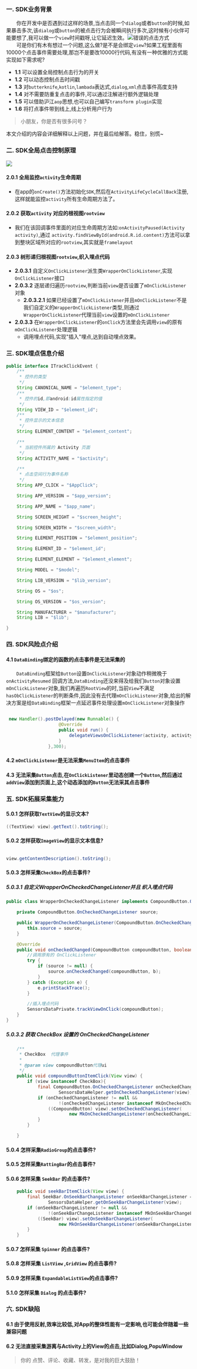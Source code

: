 ### 一. SDK业务背景
&emsp;&emsp;你在开发中是否遇到过这样的场景,当点击同一个`dialog`或者`button`的时候,如果暴击多次,该`dialog`或`button`的被点击行为会被瞬间执行多次,这时候有小伙伴可能要想了,我可以做一个`view`时间戳呀,让它延迟生效。![错误的点击方式](//p3-juejin.byteimg.com/tos-cn-i-k3u1fbpfcp/57f651c251cf4ee39bef7c394bdb0e9f~tplv-k3u1fbpfcp-zoom-1.image)<br/>&emsp;&emsp;可是你们有木有想过一个问题,这么做?是不是会绑定`view`?如果工程里面有10000个点击事件需要处理,那岂不是要改10000行代码,有没有一种优雅的方式能实现如下需求呢?
 
 
 
 - **1.1** 可以设置全局控制点击行为的开关
 - **1.2** 可以动态控制点击时间戳
 - **1.3** 对`butterknife`,`kotlin`,`lambada`表达式,`dialog`,`xml`点击事件高度支持
 - **1.4** 对不需要防重复点击的事件,可以通过注解进行额外逻辑处理
 - **1.5** 可以借助沪江`aop`思想,也可以自己编写`transform plugin`实现
 - **1.6** 将打点事件带到线上,线上分析用户行为
 
> 小朋友，你是否有很多问号？

本文介绍的内容会详细解释以上问题，并在最后给解答。稳住，别慌~
 
### 二. SDK全局点击控制原理
![](https://p9-juejin.byteimg.com/tos-cn-i-k3u1fbpfcp/2735b31021854affb06c0f9abefbbca8~tplv-k3u1fbpfcp-zoom-1.image)
#### 2.0.1 全局监控`activity`生命周期

- 在app的`onCreate()`方法初始化`SDK`,然后在`ActivityLifeCycleCallBack`注册,这样就能监控`activity`所有生命周期方法了。

#### 2.0.2 获取`activity` 对应的根视图`rootview`

- 我们在该回调事件里面的对应生命周期方法如:`onActivityPaused(Activity activity)`,通过 `activity.findViewById(android.R.id.content)`方法可以拿到整块区域所对应的`rootview`,其实就是`framelayout`

#### 2.0.3 树形递归根视图`rootview`,织入埋点代码
- **2.0.3.1** 自定义`OnClickListener`派生类`WrapperOnClickListener`,实现`OnClickListener`接口
- **2.0.3.2** 逐层递归遍历`rootview`,判断当前`view`是否设置了`mOnClickListener`对象
  - **2.0.3.2.1** 如果已经设置了`mOnClickListener`并且`mOnClickListener`不是我们自定义的`WrapperOnClickListener`类型,则通过`WrapperOnClickListener`代理当前`view`设置的`mOnClickListener`
- **2.0.3.3** 在`WrapperOnClickListener`的`onClick`方法里会先调用`view`的原有`mOnClickListener`处理逻辑
  - 调用埋点代码,实现"插入"埋点,达到自动埋点效果。

### 三. SDK埋点信息介绍

```java
public interface ITrackClickEvent {
    /**
     * 控件的类型
     */
    String CANONICAL_NAME = "$element_type";
    /**
     * 控件的id,即android:id属性指定的值
     */
    String VIEW_ID = "$element_id";
    /**
     * 控件显示的文本信息
     */
    String ELEMENT_CONTENT = "$element_content";

    /**
     * 当前控件所属的 Activity 页面
     */
    String ACTIVITY_NAME = "$activity";

    /**
     * 点击空间行为事件名称
     */
    String APP_CLICK = "$AppClick";

    String APP_VERSION = "$app_version";

    String APP_NAME = "$app_name";

    String SCREEN_HEIGHT = "$screen_height";

    String SCREEN_WIDTH = "$screen_width";

    String ELEMENT_POSITION = "$element_position";

    String ELEMENT_ID = "$element_id";

    String ELEMENT_ELEMENT = "$element_element";

    String MODEL = "$model";

    String LIB_VERSION = "$lib_version";

    String OS = "$os";

    String OS_VERSION = "$os_version";

    String MANUFACTURER = "$manufacturer";
    String LIB = "$lib";

}

```

### 四. SDK风险点介绍

#### 4.1 `DataBinding`绑定的函数的点击事件是无法采集的
&emsp;&emsp;`DataBinding`框架给`Button`设置`OnClickListener`对象动作稍微晚于`onActivityResumed` 回调方法,`DataBinding`还没来得及给我们`Button`对象设置`mOnClickListener`对象,我们再遍历`RootView`的时,当前`View`不满足`hasObClickListener`的判断条件,因此没有去代理`mOnClickListener`对象,给出的解决方案是给`DataBinding`框架一点延迟事件处理设置`mOnClickListener`对象操作

```java

 new Handler().postDelayed(new Runnable() {
                    @Override
                    public void run() {
                        delegateViewsOnClickListener(activity, activity.getWindow().getDecorView());
                    }
                },300);

``` 

#### 4.2 `mOnClickListener`是无法采集`MenuItem`的点击事件
#### 4.3  无法采集`Button`点击,在`OnClickListener`里动态创建一个`Button`,然后通过`addView`添加到页面上,这个动态添加的`Button`无法采其点击事件


### 五. SDK拓展采集能力
#### **5.0.1** 怎样获取`TextView`的显示文本?
 
```java
((TextView) view).getText().toString();
```
 
#### **5.0.2** 怎样获取`ImageView`的显示文本信息?

```java

view.getContentDescription().toString();

```

#### **5.0.3** 怎样采集`CheckBox`的点击事件?

##### 5.0.3.1   自定义WrapperOnCheckedChangeListener并且 织入埋点代码

```java
public class WrapperOnCheckedChangeListener implements CompoundButton.OnCheckedChangeListener {

    private CompoundButton.OnCheckedChangeListener source;

    public WrapperOnCheckedChangeListener(CompoundButton.OnCheckedChangeListener source) {
        this.source = source;
    }

    @Override
    public void onCheckedChanged(CompoundButton compoundButton, boolean b) {
        //调用原有的 OnClickListener
        try {
            if (source != null) {
                source.onCheckedChanged(compoundButton, b);
            }
        } catch (Exception e) {
            e.printStackTrace();
        }

        //插入埋点代码
        SensorsDataPrivate.trackViewOnClick(compoundButton);
    }
}

```

##### 5.0.3.2 获取 CheckBox 设置的 OnCheckedChangeListener

```java
    /**
     * CheckBox  代理事件
     *
     * @param view compoundButton代理ui
     */
    public void compoundButtonItemClick(View view) {
        if (view instanceof CheckBox){
            final CompoundButton.OnCheckedChangeListener onCheckedChangeListener =
                    SensorsDataHelper.getOnCheckedChangeListener(view);
            if (onCheckedChangeListener != null &&
                    !(onCheckedChangeListener instanceof MkOnCheckedChangeListener)) {
                ((CompoundButton) view).setOnCheckedChangeListener(
                        new MkOnCheckedChangeListener(onCheckedChangeListener));
            }
        }

    }
```


#### **5.0.4** 怎样采集`RadioGroup`的点击事件?
#### **5.0.5** 怎样采集`RattingBar`的点击事件?
#### **5.0.6** 怎样采集 `SeekBar` 的点击事件?

```java
    public void seekBarItemClick(View view) {
        final SeekBar.OnSeekBarChangeListener onSeekBarChangeListener =
                SensorsDataHelper.getOnSeekBarChangeListener(view);
        if (onSeekBarChangeListener != null &&
                !(onSeekBarChangeListener instanceof MkOnSeekBarChangeListener)) {
            ((SeekBar) view).setOnSeekBarChangeListener(
                    new MkOnSeekBarChangeListener(onSeekBarChangeListener));
        }
    }
```

#### **5.0.7** 怎样采集 `Spinner` 的点击事件?
#### **5.0.8** 怎样采集 `ListView` ,`GridView` 的点击事件?
#### **5.0.9** 怎样采集 `ExpandableListView`的点击事件?
#### **5.1.0** 怎样采集 `Dialog` 的点击事件?

### 六. SDK缺陷

#### 6.1 由于使用反射,效率比较低,对App的整体性能有一定影响,也可能会伴随着一些兼容问题

#### 6.2 无法直接采集游离与Activity上的View的点击,比如Dialog,PopuWindow



> 你的 点赞、评论、收藏、转发，是对我的巨大鼓励！

